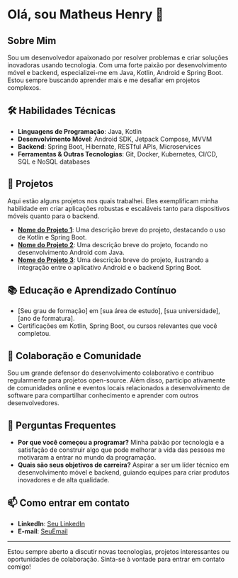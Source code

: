 # Olá, sou Matheus Henry 👋

## Sobre Mim
Sou um desenvolvedor apaixonado por resolver problemas e criar soluções inovadoras usando tecnologia. Com uma forte paixão por desenvolvimento móvel e backend, especializei-me em Java, Kotlin, Android e Spring Boot. Estou sempre buscando aprender mais e me desafiar em projetos complexos.

## 🛠 Habilidades Técnicas
- **Linguagens de Programação**: Java, Kotlin
- **Desenvolvimento Móvel**: Android SDK, Jetpack Compose, MVVM
- **Backend**: Spring Boot, Hibernate, RESTful APIs, Microservices
- **Ferramentas & Outras Tecnologias**: Git, Docker, Kubernetes, CI/CD, SQL e NoSQL databases

## 🌟 Projetos
Aqui estão alguns projetos nos quais trabalhei. Eles exemplificam minha habilidade em criar aplicações robustas e escaláveis tanto para dispositivos móveis quanto para o backend.

- **[Nome do Projeto 1](link_do_projeto)**: Uma descrição breve do projeto, destacando o uso de Kotlin e Spring Boot.
- **[Nome do Projeto 2](link_do_projeto)**: Uma descrição breve do projeto, focando no desenvolvimento Android com Java.
- **[Nome do Projeto 3](link_do_projeto)**: Uma descrição breve do projeto, ilustrando a integração entre o aplicativo Android e o backend Spring Boot.

## 📚 Educação e Aprendizado Contínuo
- [Seu grau de formação] em [sua área de estudo], [sua universidade], [ano de formatura].
- Certificações em Kotlin, Spring Boot, ou cursos relevantes que você completou.

## 👥 Colaboração e Comunidade
Sou um grande defensor do desenvolvimento colaborativo e contribuo regularmente para projetos open-source. Além disso, participo ativamente de comunidades online e eventos locais relacionados a desenvolvimento de software para compartilhar conhecimento e aprender com outros desenvolvedores.

## 📢 Perguntas Frequentes
- **Por que você começou a programar?** Minha paixão por tecnologia e a satisfação de construir algo que pode melhorar a vida das pessoas me motivaram a entrar no mundo da programação.
- **Quais são seus objetivos de carreira?** Aspirar a ser um líder técnico em desenvolvimento móvel e backend, guiando equipes para criar produtos inovadores e de alta qualidade.

## 📫 Como entrar em contato
- **LinkedIn**: [Seu LinkedIn](SeuLink)
- **E-mail**: [SeuEmail](mailto:seuemail@example.com)

---

Estou sempre aberto a discutir novas tecnologias, projetos interessantes ou oportunidades de colaboração. Sinta-se à vontade para entrar em contato comigo!

